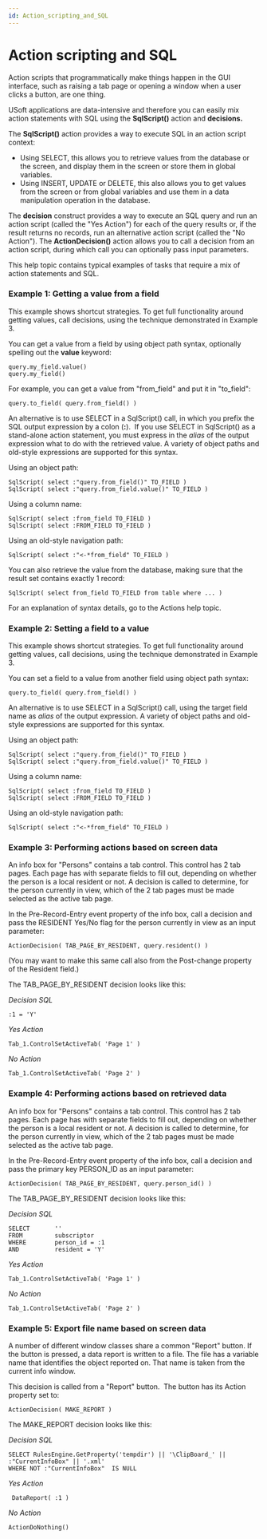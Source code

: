 ```yaml
---
id: Action_scripting_and_SQL
---
```


# Action scripting and SQL

Action scripts that programmatically make things happen in the GUI interface, such as raising a tab page or opening a window when a user clicks a button, are one thing.

USoft applications are data-intensive and therefore you can easily mix action statements with SQL using the **SqlScript()** action and **decisions.**

The **SqlScript()** action provides a way to execute SQL in an action script context:

- Using SELECT, this allows you to retrieve values from the database or the screen, and display them in the screen or store them in global variables.
- Using INSERT, UPDATE or DELETE, this also allows you to get values from the screen or from global variables and use them in a data manipulation operation in the database.

The **decision** construct provides a way to execute an SQL query and run an action script (called the "Yes Action") for each of the query results or, if the result returns no records, run an alternative action script (called the "No Action"). The **ActionDecision()** action allows you to call a decision from an action script, during which call you can optionally pass input parameters.

This help topic contains typical examples of tasks that require a mix of action statements and SQL.

### Example 1: Getting a value from a field

This example shows shortcut strategies. To get full functionality around getting values, call decisions, using the technique demonstrated in Example 3.

You can get a value from a field by using object path syntax, optionally spelling out the **value** keyword:

```
query.my_field.value()
query.my_field()

```

For example, you can get a value from "from_field" and put it in "to_field":

```
query.to_field( query.from_field() )  
```

An alternative is to use SELECT in a SqlScript() call, in which you prefix the SQL output expression by a colon (**:**).  If you use SELECT in SqlScript() as a stand-alone action statement, you must express in the *alias* of the output expression what to do with the retrieved value. A variety of object paths and old-style expressions are supported for this syntax.

Using an object path:

```
SqlScript( select :"query.from_field()" TO_FIELD )   
SqlScript( select :"query.from_field.value()" TO_FIELD )

```

Using a column name:

```
SqlScript( select :from_field TO_FIELD )
SqlScript( select :FROM_FIELD TO_FIELD )

```

Using an old-style navigation path:

```
SqlScript( select :"<-*from_field" TO_FIELD )
```

You can also retrieve the value from the database, making sure that the result set contains exactly 1 record:

```
SqlScript( select from_field TO_FIELD from table where ... ) 
```

For an explanation of syntax details, go to the Actions help topic.

### Example 2: Setting a field to a value

This example shows shortcut strategies. To get full functionality around getting values, call decisions, using the technique demonstrated in Example 3.

You can set a field to a value from another field using object path syntax:

```
query.to_field( query.from_field() )  
```

An alternative is to use SELECT in a SqlScript() call, using the target field name as *alias* of the output expression. A variety of object paths and old-style expressions are supported for this syntax.

Using an object path:

```
SqlScript( select :"query.from_field()" TO_FIELD )   
SqlScript( select :"query.from_field.value()" TO_FIELD )

```

Using a column name:

```
SqlScript( select :from_field TO_FIELD )
SqlScript( select :FROM_FIELD TO_FIELD )

```

Using an old-style navigation path:

```
SqlScript( select :"<-*from_field" TO_FIELD )
```

### Example 3: Performing actions based on screen data

An info box for "Persons" contains a tab control. This control has 2 tab pages. Each page has with separate fields to fill out, depending on whether the person is a local resident or not. A decision is called to determine, for the person currently in view, which of the 2 tab pages must be made selected as the active tab page.

In the Pre-Record-Entry event property of the info box, call a decision and pass the RESIDENT Yes/No flag for the person currently in view as an input parameter:

```
ActionDecision( TAB_PAGE_BY_RESIDENT, query.resident() )
```

(You may want to make this same call also from the Post-change property of the Resident field.)

The TAB_PAGE_BY_RESIDENT decision looks like this:

*Decision SQL*

```
:1 = 'Y'
```

*Yes Action*

```
Tab_1.ControlSetActiveTab( 'Page 1' )
```

*No Action*

```
Tab_1.ControlSetActiveTab( 'Page 2' )
```

### Example 4: Performing actions based on retrieved data

An info box for "Persons" contains a tab control. This control has 2 tab pages. Each page has with separate fields to fill out, depending on whether the person is a local resident or not. A decision is called to determine, for the person currently in view, which of the 2 tab pages must be made selected as the active tab page.

In the Pre-Record-Entry event property of the info box, call a decision and pass the primary key PERSON_ID as an input parameter:

```
ActionDecision( TAB_PAGE_BY_RESIDENT, query.person_id() )
```

The TAB_PAGE_BY_RESIDENT decision looks like this:

*Decision SQL*

```
SELECT       ''
FROM         subscriptor
WHERE        person_id = :1
AND          resident = 'Y'

```

*Yes Action*

```
Tab_1.ControlSetActiveTab( 'Page 1' )
```

*No Action*

```
Tab_1.ControlSetActiveTab( 'Page 2' )
```

### Example 5: Export file name based on screen data

A number of different window classes share a common "Report" button. If the button is pressed, a data report is written to a file. The file has a variable name that identifies the object reported on. That name is taken from the current info window.

This decision is called from a "Report" button.  The button has its Action property set to:

```
ActionDecision( MAKE_REPORT )
```

The MAKE_REPORT decision looks like this:

*Decision SQL*

```
SELECT RulesEngine.GetProperty('tempdir') || '\ClipBoard_' || :"CurrentInfoBox" || '.xml'
WHERE NOT :"CurrentInfoBox"  IS NULL

```

*Yes Action*

```
 DataReport( :1 )
```

*No Action*

```
ActionDoNothing()
```

 

 